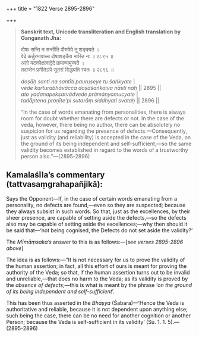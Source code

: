 +++
title = "1822 Verse 2895-2896"

+++
> **Sanskrit text, Unicode transliteration and English translation by Ganganath Jha:** 
>
> दोषाः सन्ति न सन्तीति पौरुषेये तु शङ्क्यते ।  
> वेदे कर्तुरभावाच्च दोषाशङ्कैव नास्ति नः ॥ २८९५ ॥  
> अतो यदनपेक्षत्वाद्वेदे प्रामाण्यमुच्यते ।  
> तदाप्तेन प्रणीतेऽपि सुतरां सिद्ध्यति स्वतः ॥ २८९६ ॥ 
>
> *doṣāḥ santi na santīti pauruṣeye tu śaṅkyate* \|  
> *vede karturabhāvācca doṣāśaṅkaiva nāsti naḥ* \|\| 2895 \|\|  
> *ato yadanapekṣatvādvede prāmāṇyamucyate* \|  
> *tadāptena praṇīte'pi sutarāṃ siddhyati svataḥ* \|\| 2896 \|\| 
>
> “In the case of words emanating from personalities, there is always room for doubt whether there are defects or not. In the case of the veda, however, there being no author, there can be absolutely no suspicion for us regarding the presence of defects.—Consequently, just as validity (and reliability) is accepted in the case of the Veda, on the ground of its being independent and self-sufficient,—so the same validity becomes established in regard to the words of a trustworthy person also.”—(2895-2896)



## Kamalaśīla’s commentary (tattvasaṃgrahapañjikā):

Says the Opponent—If, in the case of certain words emanating from a personality, no defects are found,—even so they are suspected; because they always subsist in such words. So that, just as the excellences, by their sheer presence, are capable of setting aside the defects,—so the defects also may be capable of setting aside the excellences;—why then should it be said that—‘not being cognised, the Defects do not set aside the validity?’

The *Mīmāṃsaka’s* answer to this is as follows:—[*see verses 2895-2896 above*]

The idea is as follows:—“It is not necessary for us to prove the validity of the human assertion; in fact, all this effort of ours is meant for proving the authority of the Veda; so that, if the human assertion turns out to be invalid and unreliable,—that does no harm to the Veda; as its validity is proved by the *absence of defects*;—this is what is meant by the phrase ‘*on the ground of its being independent and self-sufficient*’.

This has been thus asserted in the *Bhāṣya* (Śabara)—‘Hence the Veda is authoritative and reliable, because it is not dependent upon anything else; such being the case, there can be no need for another cognition or another Person; because the Veda is self-sufficient in its validity’ (Sū. 1. 1. 5).—(2895-2896)


